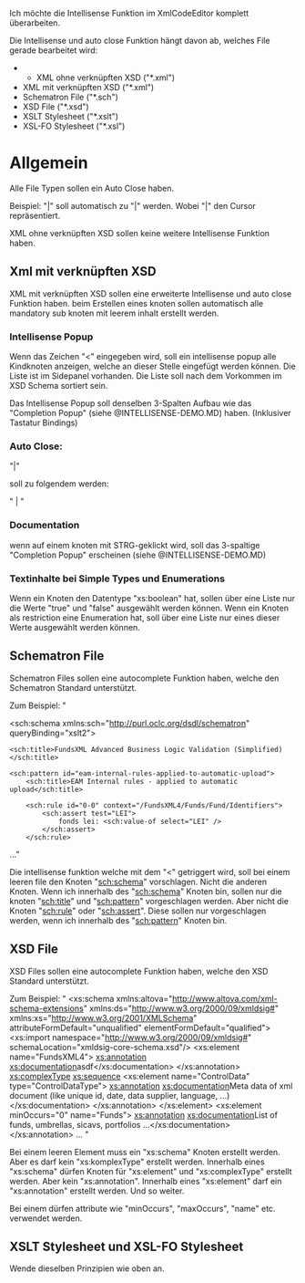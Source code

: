 Ich möchte die Intellisense Funktion im XmlCodeEditor komplett überarbeiten.

Die Intellisense und auto close Funktion hängt davon ab, welches File gerade bearbeitet wird:
* * XML ohne verknüpften XSD ("*.xml")
* XML mit verknüpften XSD ("*.xml")
* Schematron File ("*.sch")
* XSD File ("*.xsd")
* XSLT Stylesheet ("*.xslt")
* XSL-FO Stylesheet ("*.xsl")

# Allgemein
Alle File Typen sollen ein Auto Close haben.

Beispiel:
"<Name>|" soll automatisch zu "<Name>|</Name>" werden.
Wobei "|" den Cursor repräsentiert.

XML ohne verknüpften XSD sollen keine weitere Intellisense Funktion haben.


## Xml mit verknüpften XSD
XML mit verknüpften XSD sollen eine erweiterte Intellisense und auto close Funktion haben.
beim Erstellen eines knoten sollen automatisch alle mandatory sub knoten mit leerem inhalt erstellt werden.

### Intellisense Popup
Wenn das Zeichen "<" eingegeben wird, soll ein intellisense popup alle Kindknoten anzeigen, welche an dieser Stelle eingefügt werden können. 
Die Liste ist im Sidepanel vorhanden. Die Liste soll nach dem Vorkommen im XSD Schema sortiert sein. 

Das Intellisense Popup soll denselben 3-Spalten Aufbau wie das "Completion Popup" (siehe @INTELLISENSE-DEMO.MD) haben.
(Inklusiver Tastatur Bindings)


### Auto Close: 
"<knoten>|"

soll zu folgendem werden:

"<knoten>
  <sub1>|</sub1>
  <sub2>
    <sub3></sub3>
  </sub2>
</knoten>"

### Documentation
wenn auf einem knoten mit STRG-geklickt wird, soll das 3-spaltige "Completion Popup" erscheinen (siehe @INTELLISENSE-DEMO.MD)

### Textinhalte bei Simple Types und Enumerations
Wenn ein Knoten den Datentype "xs:boolean" hat, sollen über eine Liste nur die Werte "true" und "false" ausgewählt werden können. 
Wenn ein Knoten als restriction eine Enumeration hat, soll über eine Liste nur eines dieser Werte ausgewählt werden können. 


## Schematron File
Schematron Files sollen eine autocomplete Funktion haben, welche den Schematron Standard unterstützt. 

Zum Beispiel:
"
<?xml version="1.0" encoding="UTF-8"?>
<sch:schema xmlns:sch="http://purl.oclc.org/dsdl/schematron"
queryBinding="xslt2">

    <sch:title>FundsXML Advanced Business Logic Validation (Simplified)</sch:title>

    <sch:pattern id="eam-internal-rules-applied-to-automatic-upload">
        <sch:title>EAM Internal rules - applied to automatic upload</sch:title>

        <sch:rule id="0-0" context="/FundsXML4/Funds/Fund/Identifiers">
            <sch:assert test="LEI">
                fonds lei: <sch:value-of select="LEI" />
            </sch:assert>
        </sch:rule>
..."

Die intellisense funktion welche mit dem "<" getriggert wird, soll bei einem leeren file den Knoten "<sch:schema>" vorschlagen. 
Nicht die anderen Knoten. 
Wenn ich innerhalb des "<sch:schema>" Knoten bin, sollen nur die knoten "<sch:title>" und "<sch:pattern>" vorgeschlagen werden. 
Aber nicht die Knoten "<sch:rule>" oder "<sch:assert>". Diese sollen nur vorgeschlagen werden, wenn ich innerhalb des "<sch:pattern>" Knoten bin.


## XSD File
XSD Files sollen eine autocomplete Funktion haben, welche den XSD Standard unterstützt. 

Zum Beispiel:
"<?xml version="1.0" encoding="UTF-8"?>
<xs:schema xmlns:altova="http://www.altova.com/xml-schema-extensions"
    xmlns:ds="http://www.w3.org/2000/09/xmldsig#"
    xmlns:xs="http://www.w3.org/2001/XMLSchema"
    attributeFormDefault="unqualified"
    elementFormDefault="qualified">
    <xs:import namespace="http://www.w3.org/2000/09/xmldsig#"
        schemaLocation="xmldsig-core-schema.xsd"/>
    <xs:element name="FundsXML4">
        <xs:annotation>
            <xs:documentation>asdf</xs:documentation>
        </xs:annotation>
        <xs:complexType>
        <xs:sequence>
            <xs:element name="ControlData" type="ControlDataType">
        <xs:annotation>
            <xs:documentation>Meta data of xml document (like unique id, date, data supplier, language, ...)</xs:documentation>
        </xs:annotation>
    </xs:element>
    <xs:element minOccurs="0" name="Funds">
        <xs:annotation>
            <xs:documentation>List of funds, umbrellas, sicavs, portfolios ...</xs:documentation>
        </xs:annotation>
...
"


Bei einem leeren Element muss ein "xs:schema" Knoten erstellt werden. Aber es darf kein "xs:komplexType" erstellt werden. 
Innerhalb eines "xs:schema" dürfen Knoten für "xs:element" und "xs:complexType" erstellt werden. Aber kein "xs:annotation".
Innerhalb eines "xs:element" darf ein "xs:annotation" erstellt werden. Und so weiter. 

Bei einem dürfen attribute wie "minOccurs", "maxOccurs", "name" etc. verwendet werden. 

## XSLT Stylesheet und XSL-FO Stylesheet
Wende dieselben Prinzipien wie oben an. 



